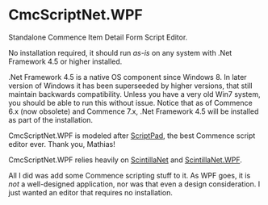 # CmcScriptNet.WPF
Standalone Commence Item Detail Form Script Editor.

No installation required, it should run *as-is* on any system with .Net Framework 4.5 or higher installed.

.Net Framework 4.5 is a native OS component since Windows 8. In later version of Windows it has been superseeded by higher versions, that still maintain backwards compatibility. Unless you have a very old Win7 system, you should be able to run this without issue. Notice that as of Commence 6.x (now obsolete) and Commence 7.x, .Net Framework 4.5 will be installed as part of the installation.

CmcScriptNet.WPF is modeled after <a href="http://users.telenet.be/thiam/scriptpad.htm">ScriptPad</a>, the best Commence script editor ever. Thank you, Mathias!

CmcScriptNet.WPF relies heavily on <a href="https://github.com/jacobslusser/ScintillaNET">ScintillaNet</a> and <a href="https://github.com/Stumpii/ScintillaNET.WPF">ScintillaNet.WPF</a>.

All I did was add some Commence scripting stuff to it. As WPF goes, it is *not* a well-designed application, nor was that even a design consideration. I just wanted an editor that requires no installation.
